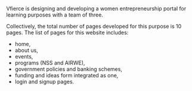 


Vfierce is designing and developing a women entrepreneurship portal for learning purposes with a team of three.

Collectively, the total number of pages developed for this purpose is 10 pages.
The list of pages for this website includes:
- home,
- about us,
- events,
- programs (NSS and AIRWE),
- government policies and banking schemes,
- funding and ideas form integrated as one,
- login and signup pages.


